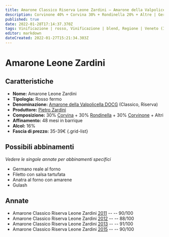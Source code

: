```yaml
---
title: Amarone Classico Riserva Leone Zardini – Amarone della Valpolicella Classico Riserva DOCG – Pietro Zardini – Veneto (IT) – 35-39€ – 3★-5★
description: Corvinone 40% + Corvina 30% + Rondinella 20% + Altre | Germano reale al forno – Filetto con salsa tartufata – Anatra al forno con amarene – Gulash
published: true
date: 2022-01-28T17:14:37.370Z
tags: Vinificazione | rosso, Vinificazione | blend, Regione | Veneto (IT), Vinificazione | fermo, Prezzi | 35-39€, Vitigni | Corvina, Vitigni | Rondinella, Vitigni | Corvinone, Valutazioni | 5 stelle, Alimento | germano, Cottura | al forno, Alimento | manzo, Aromatizzazione | in salsa tartufata, Alimento | anatra, Aromatizzazione | con amarene, Alimento | Gulash
editor: markdown
dateCreated: 2022-01-27T15:21:34.303Z
---
```


# Amarone Leone Zardini

## Caratteristiche
- **Nome:** <span class="nome">Amarone Leone Zardini</span>
- **Tipologia:** Rosso fermo
- **Denominazione:** <span class="denominazione">[Amarone della Valpolicella DOCG](/denominazioni/Italia/Veneto/DOCG/Amarone-della-Valpolicella) (Classico, Riserva)</span>
- **Produttore:** <span class="cantina">[Pietro Zardini](/produttori/Italia/Veneto/Pietro-Zardini)</span> 
- **Composizione:** 30% [Corvina](/vitigni/Italia/corvina) + 30% [Rondinella](/vitigni/Italia/rondinella) + 30% [Corvinone](/vitigni/Italia/corvinone) + Altri
- **Affinamento:** 48 mesi in barrique
- **Alcol:** 16%
- **Fascia di prezzo:** 35-39€
{.grid-list}

## Possibili abbinamenti
*Vedere le singole annate per abbinamenti specifici*

- Germano reale al forno
- Filetto con salsa tartufata
- Anatra al forno con amarene
- Gulash

## Annate
- Amarone Classico Riserva Leone Zardini [2011](vini/Italia/Veneto/Pietro-Zardini/Amarone-Classico-Riserva-Leone-Zardini/2011) -- <span class="star-4"></span> -- 90/100
- Amarone Classico Riserva Leone Zardini [2012](vini/Italia/Veneto/Pietro-Zardini/Amarone-Classico-Riserva-Leone-Zardini/2012) -- <span class="star-3"></span> -- 88/100
- Amarone Classico Riserva Leone Zardini [2013](vini/Italia/Veneto/Pietro-Zardini/Amarone-Classico-Riserva-Leone-Zardini/2013) -- <span class="star-5"></span> -- 91/100
- Amarone Classico Riserva Leone Zardini [2015](vini/Italia/Veneto/Pietro-Zardini/Amarone-Classico-Riserva-Leone-Zardini/2015) -- <span class="star-4"></span> -- 90/100



